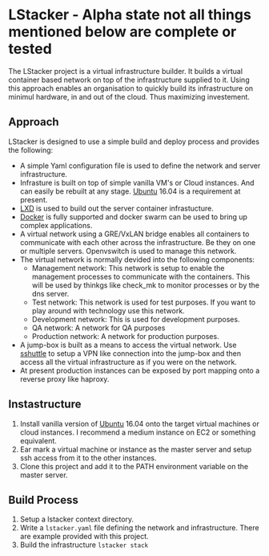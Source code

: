 # LStacker - Alpha state not all things mentioned below are complete or tested

The LStacker project is a virtual infrastructure builder. It builds a virtual container based network on top of the infrastructure supplied to it. Using this approach enables an organisation to quickly build its infrastructure on minimul hardware, in and out of the cloud. Thus maximizing investement.

## Approach
LStacker is designed to use a simple build and deploy process and provides the following:

* A simple Yaml configuration file is used to define the network and server infrastructure.
* Infrasture is built on top of simple vanilla VM's or Cloud instances. And can easily be rebuilt at any stage. [Ubuntu](http://www.ubuntu.com/) 16.04 is a requirement at present.
* [LXD](https://linuxcontainers.org/lxd/) is used to build out the server container infrastucture.
* [Docker](https://www.docker.com/) is fully supported and docker swarm can be used to bring up complex applications.
* A virtual network using a GRE/VxLAN bridge enables all containers to communicate with each other across the infrastructure. Be they on one or multiple servers. Openvswitch is used to manage this network.
* The virtual network is normally devided into the following components:
    * Management network: This network is setup to enable the management processes to communicate with the containers. This will be used by thinkgs like check_mk to monitor processes or by the dns server.
    * Test network: This network is used for test purposes. If you want to play around with technology use this network.
    * Development network: This is used for development purposes.
    * QA network: A network for QA purposes
    * Production network: A network for production purposes.
* A jump-box is built as a means to access the virtual network. Use [sshuttle](http://sshuttle.readthedocs.io/) to setup a VPN like connection into the jump-box and then access all the virtual infrastructure as if you were on the network.
* At present production instances can be exposed by port mapping onto a reverse proxy like haproxy.

## Instastructure

1. Install vanilla version of [Ubuntu](http://www.ubuntu.com/download/server) 16.04 onto the target virtual machines or cloud instances. I recommend a medium instance on EC2 or something equivalent.
2. Ear mark a virtual machine or instance as the master server and setup ssh access from it to the other instances.
3. Clone this project and add it to the PATH environment variable on the master server.


## Build Process

1. Setup a lstacker context directory.
2. Write a `lstacker.yaml` file defining the network and infrastructure. There are example provided with this project.
3. Build the infrastructure
   `lstacker stack`
